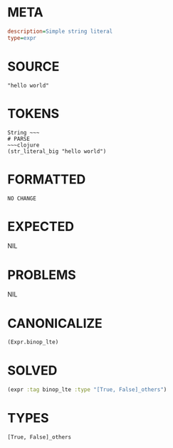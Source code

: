 # META
~~~ini
description=Simple string literal
type=expr
~~~
# SOURCE
~~~roc
"hello world"
~~~
# TOKENS
~~~text
String ~~~
# PARSE
~~~clojure
(str_literal_big "hello world")
~~~
# FORMATTED
~~~roc
NO CHANGE
~~~
# EXPECTED
NIL
# PROBLEMS
NIL
# CANONICALIZE
~~~clojure
(Expr.binop_lte)
~~~
# SOLVED
~~~clojure
(expr :tag binop_lte :type "[True, False]_others")
~~~
# TYPES
~~~roc
[True, False]_others
~~~
